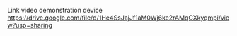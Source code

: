 Link video demonstration device
https://drive.google.com/file/d/1He4SsJajJf1aM0Wj6ke2rAMqCXkyqmpi/view?usp=sharing
